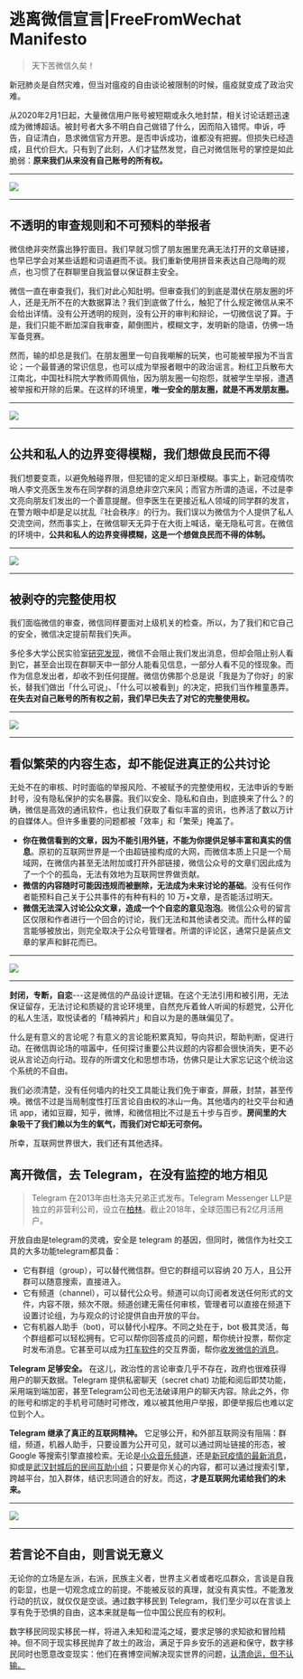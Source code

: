 # 逃离微信宣言|FreeFromWechat Manifesto


> 天下苦微信久矣！

新冠肺炎是自然灾难，但当对瘟疫的自由谈论被限制的时候，瘟疫就变成了政治灾难。

从2020年2月1日起，大量微信用户账号被短期或永久地封禁，相关讨论话题迅速成为微博超话。被封号者大多不明白自己做错了什么，因而陷入错愕。申诉，呼告，自证清白，恳求微信官方开恩。是否申诉成功，谁都没有把握。但损失已经造成，且代价巨大。只有到了此刻，人们才猛然发觉，自己对微信账号的掌控是如此脆弱：**原来我们从来没有自己账号的所有权。**

****
![](https://paper-attachments.dropbox.com/s_16D361C7C27E60B2A9BC5B5F5A303825ECE82F835FA5A2701247B36958104B1F_1581537009607_image.png)
****


## 不透明的审查规则和不可预料的举报者

微信绝非突然露出狰狞面目。我们早就习惯了朋友圈里充满无法打开的文章链接，也早已学会对某些话题和词语避而不谈。我们重新使用拼音来表达自己隐晦的观点，也习惯了在群聊里自我监督以保证群主安全。

微信一直在审查我们，我们对此心知肚明。但审查我们的到底是潜伏在朋友圈的坏人，还是无所不在的大数据算法？我们到底做了什么，触犯了什么规定微信从来不会给出详情。没有公开透明的规则，没有公开的审判和辩论，一切微信说了算。于是，我们只能不断加深自我审查，颠倒图片，模糊文字，发明新的隐语，仿佛一场军备竞赛。

然而，输的却总是我们。在朋友圈里一句自我嘲解的玩笑，也可能被举报为不当言论；一个最普通的常识信息，也可以成为举报者眼中的政治谣言。粉红卫兵散布大江南北，中国社科院大学教师周佩怡，因为朋友圈一句抱怨，就被学生举报，遭遇被举报和开除的后果。在这样的环境里，**唯一安全的朋友圈，就是不再发朋友圈。**

****
![](https://paper-attachments.dropbox.com/s_16D361C7C27E60B2A9BC5B5F5A303825ECE82F835FA5A2701247B36958104B1F_1581366379211_2F3B6477-636C-4FB3-89FD-6B7D9D5B1E33.png)
****


## 公共和私人的边界变得模糊，我们想做良民而不得

我们想要变乖，以避免触碰界限，但犯错的定义却日渐模糊。事实上，新冠疫情吹哨人李文亮医生发布在同学群的消息绝非空穴来风；而官方所谓的造谣，不过是李文亮向朋友们发出的一个善意提醒。但李医生在更接近私人领域的同学群的发言，在警方眼中却是足以扰乱『社会秩序』的行为。我们误以为微信为个人提供了私人交流空间，然而事实上，在微信聊天无异于在大街上喊话，毫无隐私可言。在微信的环境中，**公共和私人的边界变得模糊，这是一个想做良民而不得的体制。**

****
![](https://paper-attachments.dropbox.com/s_16D361C7C27E60B2A9BC5B5F5A303825ECE82F835FA5A2701247B36958104B1F_1581366367246_5FAA76D1-B0F3-4FC0-8DFE-D9C9B8513095.png)
****


## 被剥夺的完整使用权

我们面临微信的审查，微信同样要面对上级机关的检查。所以，为了我们和它自己的安全，微信决定提前帮我们失声。

多伦多大学公民实验室[研究发现](https://citizenlab.ca/2016/12/%E4%B8%80app%E4%B8%A4%E5%88%B6%EF%BC%9A%E5%BE%AE%E4%BF%A1%E5%A6%82%E4%BD%95%E5%8C%BA%E5%88%AB%E5%AE%A1%E6%9F%A5%E4%B8%AD%E5%9B%BD%E5%8F%8A%E6%B5%B7%E5%A4%96%E7%94%A8%E6%88%B7/)，微信不会阻止我们发出消息，但却会阻止别人看到它，甚至会出现在群聊天中一部分人能看见信息，一部分人看不见的怪现象。而作为信息发出者，却收不到任何提醒。微信仿佛那个总是说「我是为了你好」的家长，替我们做出「什么可说」、「什么可以被看到」的决定，把我们当作稚童愚弄。**在失去对自己账号的所有权之前，我们早已失去了对它的完整使用权。**

****
![](https://paper-attachments.dropbox.com/s_16D361C7C27E60B2A9BC5B5F5A303825ECE82F835FA5A2701247B36958104B1F_1581366393358_BA8B038B-6DC4-447D-B39F-DDDCA7034457.png)
****


## 看似繁荣的内容生态，却不能促进真正的公共讨论

无处不在的审核、时时面临的举报风险、不被赋予的完整使用权，无法申诉的专断封号，没有隐私保护的实名暴露。我们以安全、隐私和自由，到底换来了什么？的确，微信是高效的通讯软件，也让我们获取了看似丰富的资讯，也养活了数以万计的自媒体人。但许多重要的问题都被「效率」和「繁荣」掩盖了。

- **你在微信看到的文章，因为不能引用外链，不能为你提供足够丰富和真实的信息**。原初的互联网世界是一个由超链接构成的大网，而微信本质上只是一个局域网，在微信内甚至无法附加或打开外部链接，微信公众号的文章们因此成为了一个个的孤岛，无法有效地为互联网世界做贡献。
- **微信的内容随时可能因违规而被删除，无法成为未来讨论的基础**。没有任何作者能预料自己关于公共事件的有种有料的 10 万+文章，是否能活过明天。
- **微信无法深入讨论公众文章，造成一个个自恋的意见泡泡**。微信公众号的留言区仅限和作者进行一个回合的讨论，我们无法和其他读者交流。而什么样的留言能够被放出，则完全取决于公众号管理者。所谓的评论区，通常只是装点文章的掌声和鲜花而已。

****
![](https://paper-attachments.dropbox.com/s_16D361C7C27E60B2A9BC5B5F5A303825ECE82F835FA5A2701247B36958104B1F_1581366433985_606A8321-3B78-4580-817B-7C4A4431EA0F.png)
****

**封闭，专断，自恋**---这是微信的产品设计逻辑。在这个无法引用和被引用，无法保证留存，无法讨论和质疑的言论环境里，自然充斥着耸人听闻的标题党，公开化的私人生活，取悦读者的「精神鸦片」和自以为是的愚昧偏见了。

什么是有意义的言论呢？有意义的言论能积累真知，导向共识，帮助判断，促进行动。在微信舆论场的喧嚣中，任何探讨重要公共议题的内容都会很快消失，更不必说从言论迈向行动。现存的所谓文化和思想市场，仿佛只是让大家忘记这个统治这个系统的不自由。

我们必须清楚，没有任何墙内的社交工具能让我们免于审查，屏蔽，封禁，甚至传唤。微信不过是当局制度性打压言论自由权的冰山一角。其他墙内的社交平台和通讯 app，诸如豆瓣，知乎，微博，和微信相比不过是五十步与百步。**房间里的大象吸干了我们赖以为生的氧气，而我们对它却无可奈何。**

所幸，互联网世界很大，我们还有其他选择。

## **离开微信，去 Telegram，在没有监控的地方相见**


> Telegram 在2013年由杜洛夫兄弟正式发布。Telegram Messenger LLP是独立的非营利公司，设立在[柏林](https://zh.wikipedia.org/wiki/%E6%9F%8F%E6%9E%97)。截止2018年，全球范围已有2亿月活用户。

开放自由是telegram的灵魂，安全是 telegram 的基因，但同时，微信作为社交工具的大多功能telegram都具备：


- 它有群组（group），可以替代微信群。但它的群组可以容纳 20 万人，且公开群可以随意搜索，直接进入。
- 它有频道（channel），可以替代公众号。频道可以向订阅者发送任何形式的文件，内容不限，频次不限。频道创建无需任何审核，管理者可以直接在频道下设置讨论组，为与观众的讨论提供自由开放的平台。
- 它有机器人助手（bot)，可以替代小程序。不同之处在于，bot 极其灵活，每个群组都可以轻松拥有。它可以帮你回答成员的问题，帮你统计投票，帮你定时发布消息。它甚至可以成为[打车软件](https://libretaxi.org/index-zh_cn.html)的交互界面，帮你[收发微信的消息](https://medium.com/cnhinata/%E7%94%A8-telegram-%E6%94%B6%E5%8F%91%E5%BE%AE%E4%BF%A1%E6%B6%88%E6%81%AF-906517d10cd1)。

**Telegram 足够安全。** 在这儿，政治性的言论审查几乎不存在，政府也很难获得用户的聊天数据。Telegram 提供私密聊天（secret chat) 功能和阅后即焚功能，采用端到端加密，甚至Telegram公司也无法破译用户的聊天内容。除此之外，你的账号和绑定的手机号可随时可修改，难以被其他用户举报，即便举报后也难以定位到个人。

**Telegram 继承了真正的互联网精神。** 它足够公开，和外部互联网没有阻隔：群组，频道，机器人助手，只要设置为公开可见，就可以通过网址链接的形态，被 Google 等搜索引擎直接检索。无论是[小众音乐频道](https://t.me/Jazzbluesmusic)，还是[新冠疫情的最新消息](https://t.me/nCoV2019)，抑或是[武汉](https://t.me/wuhanquarantinefrom20200123)[封城后的民间互助小组](https://t.me/wuhanquarantinefrom20200123)；只要是你关心的内容，都可以通过搜索引擎，跨越平台，加入群体，结识志同道合的好友。而这，**才是互联网允诺给我们的未来。**

****
![](https://paper-attachments.dropbox.com/s_16D361C7C27E60B2A9BC5B5F5A303825ECE82F835FA5A2701247B36958104B1F_1581590826132_image.png)
****

## 若言论不自由，则言说无意义

无论你的立场是左派，右派，民族主义者，世界主义者或者吃瓜群众，言谈是自我的彰显，也是一切观念成立的前提。不能被反驳的真理，就没有真实性。不能激发行动的抗议，就仅仅是空谈。通过数字移民到 Telegram，我们至少可以在言谈上享有免于恐惧的自由，这本来就是每一位中国公民应有的权利。

数字移民同现实移民一样，将进入未知和混沌之域，要求足够的求知欲和冒险精神。但不同于现实移民抛弃了故土的政治，满足于异乡安乐的逃避和保守，数字移民同时也愿意改变现实：他们在赛博空间解决现实世界的问题，[认清命运，但不认输。](https://theinitium.com/article/20170430-opinion-xiangbiao/)



